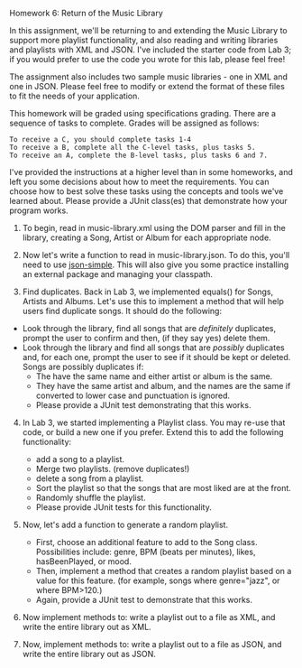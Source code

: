 Homework 6: Return of the Music Library

In this assignment, we'll be returning to and extending the Music Library to support more playlist functionality, 
and also reading and writing libraries and playlists with XML and JSON. I've included the starter code from Lab 3; if you would prefer to use the code you wrote for this lab, please feel free!

The assignment also includes two sample music libraries - one in XML and one in JSON. Please feel free to modify or extend the format of these files to fit the needs of your application.

This homework will be graded using specifications grading. There are a sequence of tasks to complete. Grades will be assigned as follows:

    To receive a C, you should complete tasks 1-4
    To receive a B, complete all the C-level tasks, plus tasks 5.
    To receive an A, complete the B-level tasks, plus tasks 6 and 7.



I've provided the instructions at a higher level than in some homeworks, and left you some decisions about how to meet the requirements. You can choose how to best solve these tasks using the concepts and tools we've learned about. Please provide a JUnit class(es) that demonstrate how your program works.

1. To begin, read in music-library.xml using the DOM parser and fill in the library, creating a Song, Artist or Album for each appropriate node.

2. Now let's write a function to read in music-library.json. To do this, you'll need to use [json-simple](https://code.google.com/archive/p/json-simple/). This will also give you some practice installing an external package and managing your classpath.

3. Find duplicates. Back in Lab 3, we implemented equals() for Songs, Artists and Albums. Let's use this to implement a method that will help users find duplicate songs. It should do the following:

- Look through the library, find all songs that are *definitely* duplicates, prompt the user to confirm and then, (if they say yes) delete them.
- Look through the library and find all songs that are *possibly* duplicates and, for each one, prompt the user to see if it should be kept or deleted. Songs are possibly duplicates if:
  - The have the same name and either artist or album is the same.
  - They have the same artist and album, and the names are the same if converted to lower case and punctuation is ignored.
  - Please provide a JUnit test demonstrating that this works.

4. In Lab 3, we started implementing a Playlist class. You may re-use that code, or build a new one if you prefer. Extend this to add the following functionality:
   - add a song to a playlist.
   - Merge two playlists. (remove duplicates!)
   - delete a song from a playlist.
   - Sort the playlist so that the songs that are most liked are at the front.
   - Randomly shuffle the playlist.
   - Please provide JUnit tests for this functionality.   

5. Now, let's add a function to generate a random playlist. 
   - First, choose an additional feature to add to the Song class. Possibilities include: genre, BPM (beats per minutes), likes, hasBeenPlayed, or mood. 
   - Then, implement a method that creates a random playlist based on a value for this feature. (for example, songs where genre="jazz", or where BPM>120.)
   - Again, provide a JUnit test to demonstrate that this works.
   
6. Now implement methods to: write a playlist out to a file as XML, and write the entire library out as XML.

7. Now, implement methods to: write a playlist out to a file as JSON, and write the entire library out as JSON.

